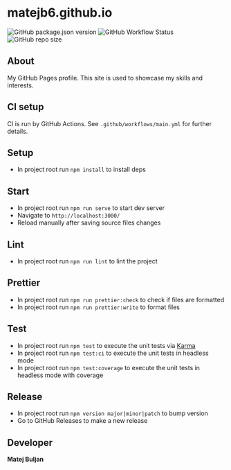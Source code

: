 # matejb6.github.io

![GitHub package.json version](https://img.shields.io/github/package-json/v/matejb6/matejb6.github.io)
![GitHub Workflow Status](https://img.shields.io/github/workflow/status/matejb6/matejb6.github.io/CI)
![GitHub repo size](https://img.shields.io/github/repo-size/matejb6/matejb6.github.io)

## About
My GitHub Pages profile. This site is used to showcase my skills and interests.

## CI setup
CI is run by GitHub Actions. See `.github/workflows/main.yml` for further details.

## Setup
* In project root run `npm install` to install deps

## Start
* In project root run `npm run serve` to start dev server
* Navigate to `http://localhost:3000/`
* Reload manually after saving source files changes

## Lint
* In project root run `npm run lint` to lint the project

## Prettier
* In project root run `npm run prettier:check` to check if files are formatted
* In project root run `npm run prettier:write` to format files

## Test
* In project root run `npm test` to execute the unit tests via [Karma](https://karma-runner.github.io)
* In project root run `npm test:ci` to execute the unit tests in headless mode
* In project root run `npm test:coverage` to execute the unit tests in headless mode with coverage

## Release
* In project root run `npm version major|minor|patch` to bump version
* Go to GitHub Releases to make a new release

## Developer
**Matej Buljan**
